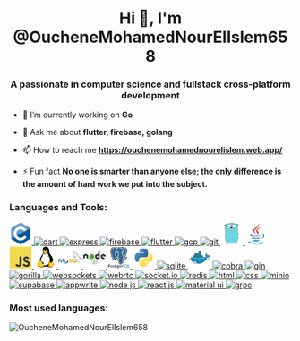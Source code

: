 <h1 align="center">Hi 👋, I'm @OucheneMohamedNourElIslem658</h1>
<h3 align="center">A passionate in computer science and fullstack cross-platform development</h3>

- 🔭 I’m currently working on **Go**

- 💬 Ask me about **flutter, firebase, golang**

- 📫 How to reach me **https://ouchenemohamednourelislem.web.app/**

- ⚡ Fun fact **No one is smarter than anyone else; the only difference is the amount of hard work we put into the subject.**

<h3 align="left">Languages and Tools:</h3>
<p align="left"> 
  <a href="https://www.cprogramming.com/" target="_blank" rel="noreferrer"> 
    <img src="https://raw.githubusercontent.com/devicons/devicon/master/icons/c/c-original.svg" alt="c" width="40" height="40"/> 
  </a> 
  <a href="https://dart.dev" target="_blank" rel="noreferrer"> 
    <img src="https://www.vectorlogo.zone/logos/dartlang/dartlang-icon.svg" alt="dart" width="40" height="40"/> 
  </a> 
  <a href="https://expressjs.com" target="_blank" rel="noreferrer"> 
    <img src="https://expressjs.com/images/brand/logotype-dark.svg" alt="express" width="40" height="40"/> 
  </a> 
  <a href="https://firebase.google.com/" target="_blank" rel="noreferrer"> 
    <img src="https://www.svgrepo.com/show/353735/firebase.svg" alt="firebase" width="40" height="40"/> 
  </a> 
  <a href="https://flutter.dev" target="_blank" rel="noreferrer"> 
    <img src="https://www.vectorlogo.zone/logos/flutterio/flutterio-icon.svg" alt="flutter" width="40" height="40"/> 
  </a> 
  <a href="https://cloud.google.com" target="_blank" rel="noreferrer"> 
    <img src="https://www.vectorlogo.zone/logos/google_cloud/google_cloud-icon.svg" alt="gcp" width="40" height="40"/> 
  </a> 
  <a href="https://git-scm.com/" target="_blank" rel="noreferrer"> 
    <img src="https://www.vectorlogo.zone/logos/git-scm/git-scm-icon.svg" alt="git" width="40" height="40"/> 
  </a> 
  <a href="https://golang.org" target="_blank" rel="noreferrer"> 
    <img src="https://raw.githubusercontent.com/devicons/devicon/master/icons/go/go-original.svg" alt="go" width="40" height="40"/> 
  </a> 
  <a href="https://www.java.com" target="_blank" rel="noreferrer"> 
    <img src="https://raw.githubusercontent.com/devicons/devicon/master/icons/java/java-original.svg" alt="java" width="40" height="40"/> 
  </a> 
  <a href="https://developer.mozilla.org/en-US/docs/Web/JavaScript" target="_blank" rel="noreferrer"> 
    <img src="https://raw.githubusercontent.com/devicons/devicon/master/icons/javascript/javascript-original.svg" alt="javascript" width="40" height="40"/> 
  </a> 
  <a href="https://www.linux.org/" target="_blank" rel="noreferrer"> 
    <img src="https://raw.githubusercontent.com/devicons/devicon/master/icons/linux/linux-original.svg" alt="linux" width="40" height="40"/> 
  </a> 
  <a href="https://www.mysql.com/" target="_blank" rel="noreferrer"> 
    <img src="https://raw.githubusercontent.com/devicons/devicon/master/icons/mysql/mysql-original-wordmark.svg" alt="mysql" width="40" height="40"/> 
  </a> 
  <a href="https://nodejs.org" target="_blank" rel="noreferrer"> 
    <img src="https://raw.githubusercontent.com/devicons/devicon/master/icons/nodejs/nodejs-original-wordmark.svg" alt="nodejs" width="40" height="40"/> 
  </a> 
  <a href="https://www.postgresql.org" target="_blank" rel="noreferrer"> 
    <img src="https://raw.githubusercontent.com/devicons/devicon/master/icons/postgresql/postgresql-original-wordmark.svg" alt="postgresql" width="40" height="40"/> 
  </a> 
  <a href="https://www.python.org" target="_blank" rel="noreferrer"> 
    <img src="https://raw.githubusercontent.com/devicons/devicon/master/icons/python/python-original.svg" alt="python" width="40" height="40"/> 
  </a> 
  <a href="https://www.sqlite.org/" target="_blank" rel="noreferrer"> 
    <img src="https://www.vectorlogo.zone/logos/sqlite/sqlite-icon.svg" alt="sqlite" width="40" height="40"/> 
  </a> 
  <a href="https://www.docker.com/" target="_blank" rel="noreferrer">
    <img src="https://raw.githubusercontent.com/devicons/devicon/master/icons/docker/docker-original.svg" alt="docker" width="40" height="40"/>
  </a>
  <a href="https://cobra.dev/" target="_blank" rel="noreferrer">
    <img src="https://cobra.dev/home/logo.png" alt="cobra" width="40" height="40"/>
  </a> 
  <a href="https://gin-gonic.com/" target="_blank" rel="noreferrer">
    <img src="https://avatars.githubusercontent.com/u/7894478?s=48&v=4" alt="gin" width="40" height="40"/>
  </a> 
  <a href="https://gorilla.github.io/" target="_blank" rel="noreferrer">
    <img src="https://miro.medium.com/v2/resize:fit:400/1*5QBUnkCjT_m0amIHeweqGg.png" alt="gorilla" width="40" height="40"/>
  </a>
  <a href="https://en.wikipedia.org/wiki/WebSocket#:~:text=WebSocket%20is%20a%20computer%20communications,Control%20Protocol%20(TCP)%20connection." target="_blank" rel="noreferrer">
    <img src="https://firebasestorage.googleapis.com/v0/b/ouchenemohamednourelislem.appspot.com/o/images%2Fwebsocket-svgrepo-com%20(1).svg?alt=media&token=0329990c-b76a-42cf-8e6c-8d2da6d3ad4c" alt="websockets" width="50" height="40"/>
  </a>
  <a href="https://webrtc.org/" target="_blank" rel="noreferrer">
    <img src="https://www.svgrepo.com/show/354551/webrtc.svg" alt="webrtc" width="40" height="45"/>
  </a>
  <a href="https://socket.io/" target="_blank" rel="noreferrer">
    <img src="https://socket.io/images/logo-dark.svg" alt="socket.io" width="40" height="40"/>
  </a>
  <a href="https://redis.io/" target="_blank" rel="noreferrer">
    <img src="https://grafikart.fr/uploads/icons/redis.svg" alt="redis" width="40" height="40"/>
  </a>
  <a href="https://www.w3schools.com/html/" target="_blank" rel="noreferrer">
    <img src="https://www.vectorlogo.zone/logos/w3_html5/w3_html5-icon.svg" alt="html" width="50" height="40"/>
  </a>
  <a href="https://www.w3schools.com/css/" target="_blank" rel="noreferrer">
    <img src="https://www.vectorlogo.zone/logos/w3_css/w3_css-icon~old.svg" alt="css" width="50" height="40"/>
  </a>
  <a href="https://min.io/" target="_blank" rel="noreferrer">
    <img src="https://cdn.worldvectorlogo.com/logos/minio-1.svg" alt="minio" width="50" height="40"/>
  </a>
  <a href="https://supabase.com/" target="_blank" rel="noreferrer">
    <img src="https://www.vectorlogo.zone/logos/supabase/supabase-icon.svg" alt="supabase" width="50" height="40"/>
  </a>
  <a href="https://appwrite.io/" target="_blank" rel="noreferrer">
    <img src="https://www.vectorlogo.zone/logos/appwriteio/appwriteio-icon.svg" alt="appwrite" width="50" height="40"/>
  </a>
  <a href="https://nodejs.org/en" target="_blank" rel="noreferrer">
    <img src="https://www.vectorlogo.zone/logos/nodejs/nodejs-icon.svg" alt="node js" width="50" height="40"/>
  </a>
  <a href="https://fr.react.dev/" target="_blank" rel="noreferrer">
    <img src="https://www.svgrepo.com/show/452092/react.svg" alt="react js" width="50" height="40"/>
  </a>
  <a href="https://mui.com/" target="_blank" rel="noreferrer">
    <img src="https://www.svgrepo.com/show/354048/material-ui.svg" alt="material ui" width="50" height="40"/>
  </a>
  <a href="https://grpc.io/" target="_blank" rel="noreferrer">
    <img src="https://www.vectorlogo.zone/logos/grpcio/grpcio-ar21.svg" alt="grpc" width="80" height="40"/>
  </a>
</p>

<h3 align="left">Most used languages:</h3>
<p align="left"> 
<p>
    <img src="https://github-readme-stats.vercel.app/api/top-langs?username=OucheneMohamedNourElIslem658&show_icons=true&locale=en&layout=compact&hide=java,kotlin,Swift,Objective-C" alt="OucheneMohamedNourElIslem658" />
</p>
</p>
